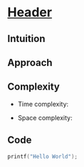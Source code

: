 # [Header]()

## Intuition
<!-- Describe your first thoughts on how to solve this problem. -->

## Approach
<!-- Describe your approach to solving the problem. -->

## Complexity
- Time complexity:
<!-- Add your time complexity here, e.g. $O(n)$ -->

- Space complexity:
<!-- Add your space complexity here, e.g. $O(n)$ -->

## Code
``` cpp
printf("Hello World");
```